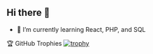 ## Hi there 👋
- 🌱 I’m currently learning  React, PHP, and SQL





🏆 GitHub Trophies
[![trophy](https://github-profile-trophy.vercel.app/?username=theussilvas&theme=algolia)](https://github.com/ryo-ma/github-profile-trophy)




<!--
**theussilvas/theussilvas** is a ✨ _special_ ✨ repository because its `README.md` (this file) appears on your GitHub profile.

Here are some ideas to get you started:

- 🔭 I’m currently working on ...
 ...
- 👯 I’m looking to collaborate on ...
- 🤔 I’m looking for help with ...
- 💬 Ask me about ...
- 📫 How to reach me: ...
- 😄 Pronouns: ...
- ⚡ Fun fact: ...
-->

